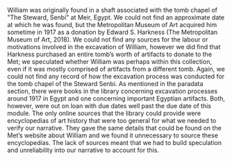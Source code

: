 William was originally found in a shaft associated with the tomb chapel of "The Steward, Senbi" at Meir, Egypt. We could not find an approximate date at which he was found, but the Metropolitan Museum of Art acquired him sometime in 1917 as a donation by Edward S. Harkness (The Metropolitan Museum of Art, 2018). We could not find any sources for the labour or motivations involved in the excavation of William, however we did find that Harkness purchased an entire tomb’s worth of artifacts to donate to the Met; we speculated whether William was perhaps within this collection, even if it was mostly comprised of artifacts from a different tomb. Again, we could not find any record of how the excavation process was conducted for the tomb chapel of the Steward Senbi. As mentioned in the paradata section, there were books in the library concerning excavation processes around 1917 in Egypt and one concerning important Egyptian artifacts. Both, however, were out on loan with due dates well past the due date of this module. The only online sources that the library could provide were encyclopedias of art history that were too general for what we needed to verify our narrative. They gave the same details that could be found on the Met’s website about William and we found it unnecessary to source these encyclopedias. The lack of sources meant that we had to build speculation and unreliability into our narrative to account for this.
